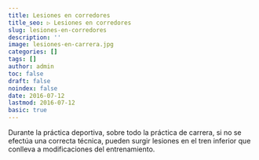 ```yaml
---
title: Lesiones en corredores
title_seo: ▷ Lesiones en corredores
slug: lesiones-en-corredores
description: ''
image: lesiones-en-carrera.jpg
categories: []
tags: []
author: admin
toc: false
draft: false
noindex: false
date: 2016-07-12
lastmod: 2016-07-12
basic: true
---
```

Durante la práctica deportiva, sobre todo la práctica de carrera, si no se efectúa una correcta técnica, pueden surgir lesiones en el tren inferior que conlleva a modificaciones del entrenamiento.